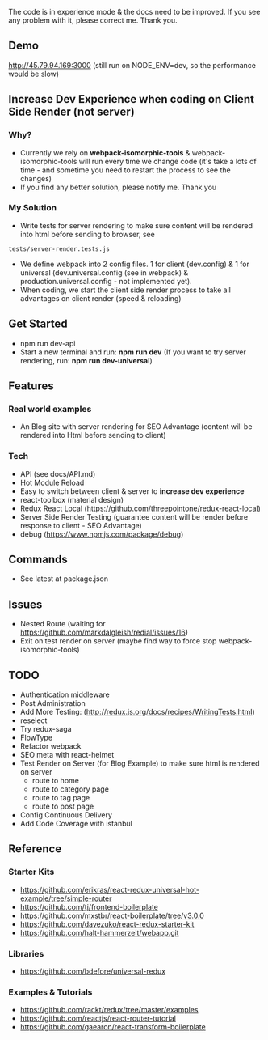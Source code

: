 The code is in experience mode & the docs need to be improved. If you see any problem with it, please correct me. Thank you.
## Demo
http://45.79.94.169:3000 (still run on NODE_ENV=dev, so the performance would be slow)

## Increase Dev Experience when coding on Client Side Render (not server)

### Why?
* Currently we rely on **webpack-isomorphic-tools** & webpack-isomorphic-tools will run every time we change code (it's take a lots of time - and sometime you need to restart the process to see the changes)
* If you find any better solution, please notify me. Thank you

### My Solution
* Write tests for server rendering to make sure content will be rendered into html before sending to browser, see
```
tests/server-render.tests.js
```
* We define webpack into 2 config files. 1 for client (dev.config) & 1 for universal (dev.universal.config (see in webpack) & production.universal.config - not implemented yet).
* When coding, we start the client side render process to take all advantages on client render (speed & reloading)

## Get Started
* npm run dev-api
* Start a new terminal and run: **npm run dev** (If you want to try server rendering, run: **npm run dev-universal**)

## Features

### Real world examples
* An Blog site with server rendering for SEO Advantage (content will be rendered into Html before sending to client)

### Tech
* API (see docs/API.md)
* Hot Module Reload
* Easy to switch between client & server to **increase dev experience**
* react-toolbox (material design)
* Redux React Local (https://github.com/threepointone/redux-react-local)
* Server Side Render Testing (guarantee content will be render before response to client - SEO Advantage)
* debug (https://www.npmjs.com/package/debug)

## Commands
* See latest at package.json

## Issues
* Nested Route (waiting for https://github.com/markdalgleish/redial/issues/16)
* Exit on test render on server (maybe find way to force stop webpack-isomorphic-tools)

## TODO
* Authentication middleware
* Post Administration
* Add More Testing: (http://redux.js.org/docs/recipes/WritingTests.html)
* reselect
* Try redux-saga
* FlowType
* Refactor webpack
* SEO meta with react-helmet
* Test Render on Server (for Blog Example) to make sure html is rendered on server
  * route to home
  * route to category page
  * route to tag page
  * route to post page
* Config Continuous Delivery
* Add Code Coverage with istanbul

## Reference

### Starter Kits
* https://github.com/erikras/react-redux-universal-hot-example/tree/simple-router
* https://github.com/tj/frontend-boilerplate
* https://github.com/mxstbr/react-boilerplate/tree/v3.0.0
* https://github.com/davezuko/react-redux-starter-kit
* https://github.com/halt-hammerzeit/webapp.git

### Libraries
* https://github.com/bdefore/universal-redux

### Examples & Tutorials
* https://github.com/rackt/redux/tree/master/examples
* https://github.com/reactjs/react-router-tutorial
* https://github.com/gaearon/react-transform-boilerplate